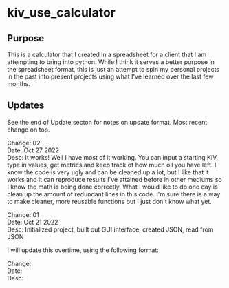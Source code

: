 # kiv_use_calculator

## Purpose
This is a calculator that I created in a spreadsheet for a client that I am attempting to bring into python. While I think it serves a better purpose in the spreadsheet format, this is just an attempt to spin my personal projects in the past into present projects using what I've learned over the last few months.

## Updates
See the end of Update secton for notes on update format. Most recent change on top.

Change: 02  
Date: Oct 27 2022  
Desc: It works! Well I have most of it working. You can input a starting KIV, type in values, get metrics and keep track of how much oil you have left. I know the code is very ugly and can be cleaned up a lot, but I like that it works and it can reproduce results I've attained before in other mediums so I know the math is being done correctly. What I would like to do one day is clean up the amount of redundant lines in this code. I'm sure there is a way to make cleaner, more reusable functions but I just don't know what yet. 

Change: 01  
Date: Oct 21 2022  
Desc: Initialized project, built out GUI interface, created JSON, read from JSON  

I will update this overtime, using the following format:

Change: <Change Number>  
Date: <Date>  
Desc: <Brief overview of what and why>  
